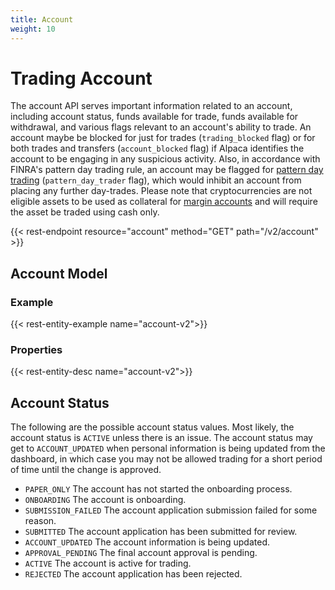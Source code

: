 ```yaml
---
title: Account
weight: 10
---
```


# Trading Account

The account API serves important information related to an account,
including account status, funds available for trade, funds available for
withdrawal, and various flags relevant to an account's ability to trade.
An account maybe be blocked for just for trades (`trading_blocked` flag) or for both
trades and transfers (`account_blocked` flag) if Alpaca identifies the account to be
engaging in any suspicious activity. Also, in accordance with FINRA's pattern day
trading rule, an account may be flagged for [pattern day trading](../../../trading/user-protections)
(`pattern_day_trader` flag), which would inhibit an account from placing any
further day-trades. Please note that cryptocurrencies are not eligible assets to be
used as collateral for [margin accounts](../../../trading/margin-and-shorting) and will require the asset be traded using 
cash only.


{{< rest-endpoint resource="account" method="GET" path="/v2/account" >}}

## Account Model

### Example
{{< rest-entity-example name="account-v2">}}

### Properties
{{< rest-entity-desc name="account-v2">}}


## Account Status
The following are the possible account status values. Most likely, the
account status is `ACTIVE` unless there is an issue. The account status
may get to `ACCOUNT_UPDATED` when personal information is being updated
from the dashboard, in which case you may not be allowed trading for
a short period of time until the change is approved.

- `PAPER_ONLY`  The account has not started the onboarding process.
- `ONBOARDING`  The account is onboarding.
- `SUBMISSION_FAILED` The account application submission failed for some reason.
- `SUBMITTED`  The account application has been submitted for review.
- `ACCOUNT_UPDATED` The account information is being updated.
- `APPROVAL_PENDING` The final account approval is pending.
- `ACTIVE` The account is active for trading.
- `REJECTED` The account application has been rejected.

